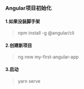### Angular项目初始化

#### 1.如果没装脚手架

> npm install -g @angular/cli

#### 2.创建新项目

> ng new my-first-angular-app

#### 3.启动

> yarn serve